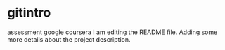 # gitintro
assessment google coursera
I am editing the README file. Adding some more details about the project description.

